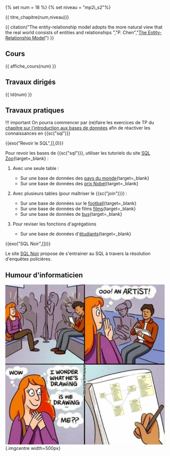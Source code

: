 {% set num = 18 %}
{% set niveau = "mp2i_s2"%}

{{ titre_chapitre(num,niveau)}}

{{ citation("The entity-relationship model adopts the more natural view that the real world consists of entities and relationships
","P. Chen","[The Entity-Relationship Model](https://dl.acm.org/doi/pdf/10.1145/320434.320440)") }}

## Cours

{{ affiche_cours(num) }}

## Travaux dirigés

{{ td(num) }}


## Travaux pratiques


!!! important
    On pourra commencer par (re)faire les exercices de TP du [chapitre sur l'introduction aux bases de données](https://fabricenativel.github.io/cpge-info/mp2i/introbd/#travaux-pratiques) afin de réactiver les connaissances en {{sc("sql")}}

{{exo("Revoir le SQL",[],0)}}

Pour revoir les bases de {{sc("sql")}}, utiliser les tutoriels du site [SQL Zoo](https://sqlzoo.net/wiki/SQL_Tutorial){target=_blank} :

1. Avec une seule table :
    * Sur une base de données des [pays du monde](https://sqlzoo.net/wiki/SELECT_from_WORLD_Tutorial){target=_blank}
    * Sur une base de données des [prix Nobel](https://sqlzoo.net/wiki/SELECT_from_Nobel_Tutorial){target=_blank}

2. Avec plusieurs tables (pour maîtriser le {{sc("join")}}) :
    * Sur une base de données sur le [football](https://sqlzoo.net/wiki/The_JOIN_operation){target=_blank}
    * Sur une base de données de films [films](https://sqlzoo.net/wiki/More_JOIN_operations){target=_blank}
    * Sur une base de données de [bus](https://sqlzoo.net/wiki/More_JOIN_operations){target=_blank}

3. Pour reviser les fonctions d'agrégations
    * Sur une base de données d'[étudiants](https://sqlzoo.net/wiki/NSS_Tutorial){target=_blank}

{{exo("SQL Noir",[])}}

Le site [SQL Noir](https://www.sqlnoir.com/) propose de s'entrainer au SQL à travers la résolution d'enquêtes policières.

## Humour d'informaticien

![tree](./Images/C18/ERM.jpg){.imgcentre width=500px}
